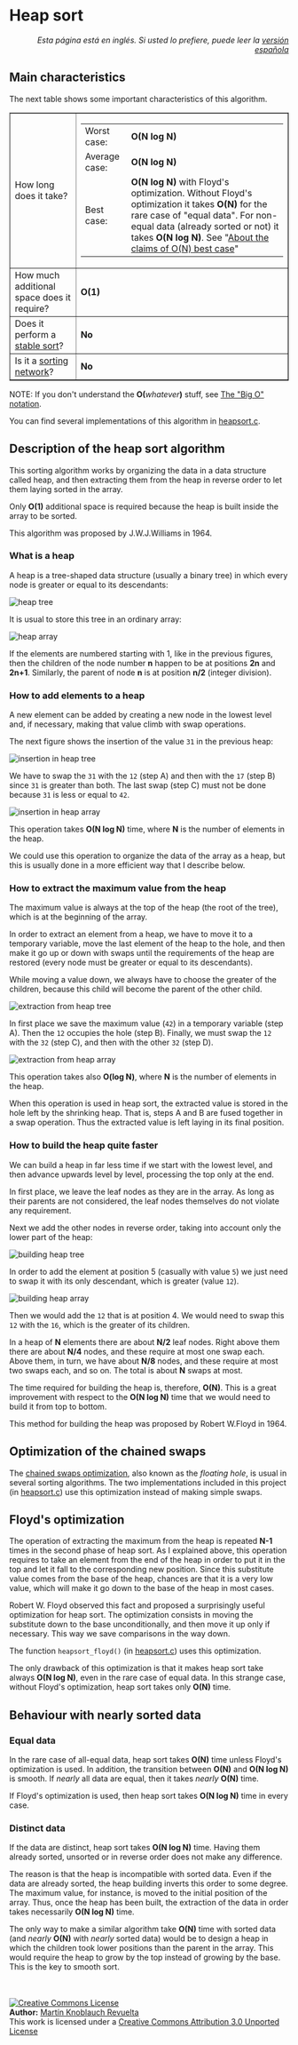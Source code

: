 # Heap sort

<p align="right"><i>Esta página está en inglés. Si usted lo prefiere, puede leer la <a href="../es/HeapSort.md">versión española</a></i></p>

## Main characteristics

The next table shows some important characteristics of this algorithm.

<table cellpadding='2' cellspacing='0' border='1'>
<tr>
<td>How long does it take?</td>
<td>
<table border='0'>
<tr><td>Worst case:</td><td><b>O(N log N)</b></td></tr>
<tr><td>Average case:</td><td><b>O(N log N)</b></td></tr>
<tr><td>Best case:</td><td><b>O(N log N)</b> with Floyd's optimization. Without Floyd's optimization it takes <b>O(N)</b> for the rare case of "equal data". For non-equal data (already sorted or not) it takes <b>O(N log N)</b>. See "<a href='ONBestCase.md'>About the claims of O(N) best case</a>"</td></tr>
</table>
</td>
</tr>
<tr><td>How much additional space does it require?</td><td><b>O(1)</b></td></tr>
<tr><td>Does it perform a <a href='StableSort.md'>stable sort</a>?</td><td><b>No</b></td></tr>
<tr><td>Is it a <a href='http://en.wikipedia.org/wiki/Sorting_network'>sorting network</a>?</td><td><b>No</b></td></tr>
</table>

NOTE: If you don't understand the **O(**_whatever_**)** stuff, see [The "Big O" notation](BigOhNotation.md).

You can find several implementations of this algorithm in [heapsort.c](../../src/heapsort.c).

## Description of the heap sort algorithm

This sorting algorithm works by organizing the data in a data structure called heap, and then extracting them from the heap in reverse order to let them laying sorted in the array.

Only **O(1)** additional space is required because the heap is built inside the array to be sorted.

This algorithm was proposed by J.W.J.Williams in 1964.

### What is a heap

A heap is a tree-shaped data structure (usually a binary tree) in which every node is greater or equal to its descendants:

![heap tree](../img/heap_tree.png)

It is usual to store this tree in an ordinary array:

![heap array](../img/heap_array.png)

If the elements are numbered starting with 1, like in the previous figures, then the children of the node number **n** happen to be at positions **2n** and **2n+1**. Similarly, the parent of node **n** is at position **n/2** (integer division).

### How to add elements to a heap

A new element can be added by creating a new node in the lowest level and, if necessary, making that value climb with swap operations.

The next figure shows the insertion of the value `31` in the previous heap:

![insertion in heap tree](../img/heap_insert_tree.png)

We have to swap the `31` with the `12` (step A) and then with the `17` (step B) since `31` is greater than both. The last swap (step C) must not be done because `31` is less or equal to `42`.

![insertion in heap array](../img/heap_insert_array.png)

This operation takes **O(N log N)** time, where **N** is the number of elements in the heap.

We could use this operation to organize the data of the array as a heap, but this is usually done in a more efficient way that I describe below.

### How to extract the maximum value from the heap

The maximum value is always at the top of the heap (the root of the tree), which is at the beginning of the array.

In order to extract an element from a heap, we have to move it to a temporary variable, move the last element of the heap to the hole, and then make it go up or down with swaps until the requirements of the heap are restored (every node must be greater or equal to its descendants).

While moving a value down, we always have to choose the greater of the children, because this child will become the parent of the other child.

![extraction from heap tree](../img/heap_extract_tree.png)

In first place we save the maximum value (`42`) in a temporary variable (step A). Then the `12` occupies the hole (step B). Finally, we must swap the `12` with the `32` (step C), and then with the other `32` (step D).

![extraction from heap array](../img/heap_extract_array.png)

This operation takes also **O(log N)**, where **N** is the number of elements in the heap.

When this operation is used in heap sort, the extracted value is stored in the hole left by the shrinking heap. That is, steps A and B are fused together in a swap operation. Thus the extracted value is left laying in its final position.

### How to build the heap quite faster

We can build a heap in far less time if we start with the lowest level, and then advance upwards level by level, processing the top only at the end.

In first place, we leave the leaf nodes as they are in the array. As long as their parents are not considered, the leaf nodes themselves do not violate any requirement.

Next we add the other nodes in reverse order, taking into account only the lower part of the heap:

![building heap tree](../img/heap_build_tree.png)

In order to add the element at position 5 (casually with value `5`) we just need to swap it with its only descendant, which is greater (value `12`).

![building heap array](../img/heap_build_array.png)

Then we would add the `12` that is at position 4. We would need to swap this `12` with the `16`, which is the greater of its children.

In a heap of **N** elements there are about **N/2** leaf nodes. Right above them there are about **N/4** nodes, and these require at most one swap each. Above them, in turn, we have about **N/8** nodes, and these require at most two swaps each, and so on. The total is about **N** swaps at most.

The time required for building the heap is, therefore, **O(N)**. This is a great improvement with respect to the **O(N log N)** time that we would need to build it from top to bottom.

This method for building the heap was proposed by Robert W.Floyd in 1964.

## Optimization of the chained swaps

The [chained swaps optimization](ChainedSwapsOptimization.md), also known as the _floating hole_, is usual in several sorting algorithms. The two implementations included in this project (in [heapsort.c](../../src/heapsort.c)) use this optimization instead of making simple swaps.

## Floyd's optimization

The operation of extracting the maximum from the heap is repeated **N-1** times in the second phase of heap sort. As I explained above, this operation requires to take an element from the end of the heap in order to put it in the top and let it fall to the corresponding new position. Since this substitute value comes from the base of the heap, chances are that it is a very low value, which will make it go down to the base of the heap in most cases.

Robert W. Floyd observed this fact and proposed a surprisingly useful optimization for heap sort. The optimization consists in moving the substitute down to the base unconditionally, and then move it up only if necessary. This way we save comparisons in the way down.

The function `heapsort_floyd()` (in [heapsort.c](../../src/heapsort.c)) uses this optimization.

The only drawback of this optimization is that it makes heap sort take always **O(N log N)**, even in the rare case of equal data. In this strange case, without Floyd's optimization, heap sort takes only **O(N)** time.

## Behaviour with nearly sorted data

### Equal data

In the rare case of all-equal data, heap sort takes **O(N)** time unless Floyd's optimization is used. In addition, the transition between **O(N)** and **O(N log N)** is smooth. If _nearly_ all data are equal, then it takes _nearly_ **O(N)** time.

If Floyd's optimization is used, then heap sort takes **O(N log N)** time in every case.

### Distinct data

If the data are distinct, heap sort takes **O(N log N)** time. Having them already sorted, unsorted or in reverse order does not make any difference.

The reason is that the heap is incompatible with sorted data. Even if the data are already sorted, the heap building inverts this order to some degree. The maximum value, for instance, is moved to the initial position of the array. Thus, once the heap has been built, the extraction of the data in order takes necessarily **O(N log N)** time.

The only way to make a similar algorithm take **O(N)** time with sorted data (and _nearly_ **O(N)** with _nearly_ sorted data) would be to design a heap in which the children took lower positions than the parent in the array. This would require the heap to grow by the top instead of growing by the base. This is the key to smooth sort.


<br><br>
<a href='../LICENSE'><img src='../img/cc_by_88x31.png' alt='Creative Commons License' /></a><br>
**Author:** [Martín Knoblauch Revuelta](http://www.mkrevuelta.com/en/about-me/)<br>
This work is licensed under a [Creative Commons Attribution 3.0 Unported License](../LICENSE)</a>

